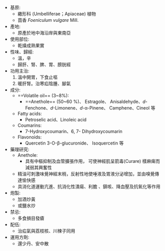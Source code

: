 - 基原:
	-  繖形科 (Umbelliferae；Apiaceae) 植物
	-  茴香 *Foeniculum vulgare* Mill. 
-  產地:
	-  原產於地中海沿岸與東南亞 
-  使用部位:
	-  乾燥成熟果實 
-  性味、歸經:
	-  溫，辛
	-  歸肝、腎、脾、胃、膀胱經
- 功用主治:
	1. 溫中開胃，下食止嘔 
	2. 暖肝腎。治寒疝陰腫、腳氣
- 成分:
	- ==Volatile oil== (3~8%): 
		- ==Anethole== (50~60 %)、 Estragole、 Anisaldehyde、*d*-Fenchone、*d*-Limonene、*d*-α-Pinene、 Camphene、Cineol 等 
	- Fatty acids:
		-  Petroselic acid、Linoleic acid 
	-  Coumarins:
		-  7-Hydroxycoumarin、6, 7- Dihydroxycoumarin 
	-  Flavonoids:
		-  Quercetin 3-O-β-glucuronide、 Isoquercetin 等
- 藥理研究: 
	-  Anethole: 
		- 具有中樞抑制及血管擴張作用， 可使神經肌呈箭毒(Curare) 樣麻痺而減弱其興奮性 
	-  精油可刺激味覺神經末梢，反射性地使唾液及胃液分泌增加，並由嗅覺傳達愉快感 
	-  具消化道運動亢進、抗消化性潰瘍、利膽 、鎮咳、降血壓及抗氧化等作用
- 炮製:
	- 加酒炒黃
	- 或鹽水炒 
- 禁忌:
	- 多食損目發瘡
- 配伍:
	-  治疝氣與荔枝核、川楝子同用 
-  運用方劑:
	-  還少丹、安中散